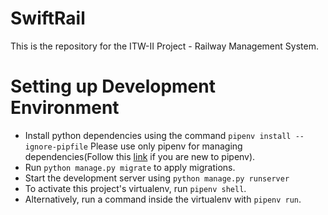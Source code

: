 # SwiftRail

This is the repository for the ITW-II Project - Railway Management System.


# Setting up Development Environment

 - Install python dependencies using the command `pipenv install --ignore-pipfile` Please use only pipenv for managing dependencies(Follow this [link](https://realpython.com/pipenv-guide/) if you are new to pipenv).
 - Run `python manage.py migrate` to apply migrations.
 - Start the development server using `python manage.py runserver`
 - To activate this project's virtualenv, run `pipenv shell`.
 - Alternatively, run a command inside the virtualenv with `pipenv run`.

